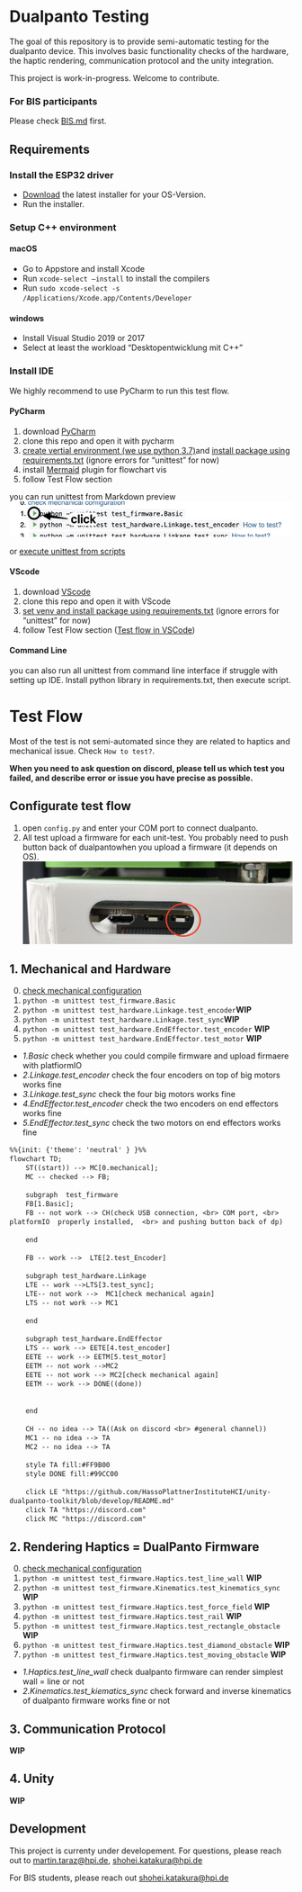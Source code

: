 # Dualpanto Testing

The goal of this repository is to provide semi-automatic testing for the dualpanto device. This involves basic functionality checks of the hardware, the haptic rendering, communication protocol and the unity integration.

This project is work-in-progress. Welcome to contribute.
### For BIS participants
Please check [BIS.md](BIS.md) first.


## Requirements
### Install the ESP32 driver
- [Download](https://www.silabs.com/developers/usb-to-uart-bridge-vcp-drivers?tab=downloads) the latest installer for your OS-Version.
- Run the installer.

### Setup C++ environment

#### macOS
 - Go to Appstore and install Xcode
 - Run `xcode-select –install` to install the compilers
 - Run `sudo xcode-select -s /Applications/Xcode.app/Contents/Developer`

#### windows
 - Install Visual Studio 2019 or 2017
 - Select at least the workload “Desktopentwicklung mit C++”

### Install IDE
We highly recommend to use PyCharm to run this test flow.
#### PyCharm
1. download [PyCharm](https://www.jetbrains.com/community/education/#students)
2. clone this repo and open it with pycharm
3. [create vertial environment (we use python 3.7)](https://www.jetbrains.com/help/pycharm/creating-virtual-environment.html)and [install package using requirements.txt](https://www.jetbrains.com/help/pycharm/managing-dependencies.html) (ignore errors for “unittest” for now)
4. install [Mermaid](https://plugins.jetbrains.com/plugin/20146-mermaid) plugin for flowchart vis
5. follow Test Flow section

you can run  unittest from Markdown preview 
![markdown](./resources/execute.jpg)

or [execute unittest from scripts](https://www.jetbrains.com/help/pycharm/testing-your-first-python-application.html#create-test)
#### VScode
1. download [VScode](https://code.visualstudio.com/)
2. clone this repo and open it with VScode
3. [set venv and install package using requirements.txt](https://code.visualstudio.com/docs/python/environments)  (ignore errors for “unittest” for now)
4. follow Test Flow section ([Test flow in VSCode](https://code.visualstudio.com/docs/python/testing))

#### Command Line
you can also run all unittest from command line interface if struggle with setting up IDE. Install python library in requirements.txt, then execute script.

# Test Flow
Most of the test is not semi-automated since they are related to haptics and mechanical issue. Check `How to test?`.

**When you need to ask question on discord, please tell us which test you failed, and describe error or issue you have precise as possible.**


## Configurate test flow

1. open `config.py` and enter your COM port to connect dualpanto.
2. All test upload a firmware for each unit-test. You probably need to push button back of dualpantowhen you upload a firmware (it depends on OS).
![swith](./resources/dualpanto_switch.jpg)
   
## 1. Mechanical and Hardware

0.  [check mechanical configuration](physical_test/checklist.md)
1. `python -m unittest test_firmware.Basic`
2. `python -m unittest test_hardware.Linkage.test_encoder`**WIP**
3. `python -m unittest test_hardware.Linkage.test_sync`**WIP**
4. `python -m unittest test_hardware.EndEffector.test_encoder` **WIP**
5. `python -m unittest test_hardware.EndEffector.test_motor` **WIP**

- *1.Basic* check whether you could compile firmware and upload firmaere with platfiormIO
- *2.Linkage.test_encoder* check the four encoders on top of big motors works fine
- *3.Linkage.test_sync* check the four big motors works fine
- *4.EndEffector.test_encoder* check the two encoders on end effectors works fine
- *5.EndEffector.test_sync* check the two motors on end effectors works fine

```mermaid
%%{init: {'theme': 'neutral' } }%%
flowchart TD;
    ST((start)) --> MC[0.mechanical];
    MC -- checked --> FB;
    
    subgraph  test_firmware
    FB[1.Basic];
    FB -- not work --> CH(check USB connection, <br> COM port, <br> platformIO  properly installed,  <br> and pushing button back of dp)
    
    end
    
    FB -- work -->  LTE[2.test_Encoder]

    subgraph test_hardware.Linkage
    LTE -- work -->LTS[3.test_sync];
    LTE-- not work -->  MC1[check mechanical again]
    LTS -- not work --> MC1
    
    end
    
    subgraph test_hardware.EndEffector
    LTS -- work --> EETE[4.test_encoder]
    EETE -- work --> EETM[5.test_motor]
    EETM -- not work -->MC2
    EETE -- not work --> MC2[check mechanical again]
    EETM -- work --> DONE((done))
   
    
    end
    
    CH -- no idea --> TA((Ask on discord <br> #general channel))
    MC1 -- no idea --> TA
    MC2 -- no idea --> TA
    
    style TA fill:#FF9B00
    style DONE fill:#99CC00
    
    click LE "https://github.com/HassoPlattnerInstituteHCI/unity-dualpanto-toolkit/blob/develop/README.md"
    click TA "https://discord.com"
    click MC "https://discord.com"
```

## 2. Rendering Haptics = DualPanto Firmware

0. [check mechanical configuration](physical_test/checklist.md)
1. `python -m unittest test_firmware.Haptics.test_line_wall` **WIP**
2. `python -m unittest test_firmware.Kinematics.test_kinematics_sync` **WIP**
3. `python -m unittest test_firmware.Haptics.test_force_field` **WIP**
4. `python -m unittest test_firmware.Haptics.test_rail` **WIP**
5. `python -m unittest test_firmware.Haptics.test_rectangle_obstacle` **WIP**
6. `python -m unittest test_firmware.Haptics.test_diamond_obstacle` **WIP**
7. `python -m unittest test_firmware.Haptics.test_moving_obstacle` **WIP**

- *1.Haptics.test_line_wall* check dualpanto firmware can render simplest wall = line or not
- *2.Kinematics.test_kiematics_sync* check forward and inverse kinematics of dualpanto firmware works fine or not


## 3. Communication Protocol

**WIP**

## 4. Unity

**WIP**


## Development
This project is currenty under developement. 
For questions, please reach out to martin.taraz@hpi.de, shohei.katakura@hpi.de

For BIS students, please reach out shohei.katakura@hpi.de
